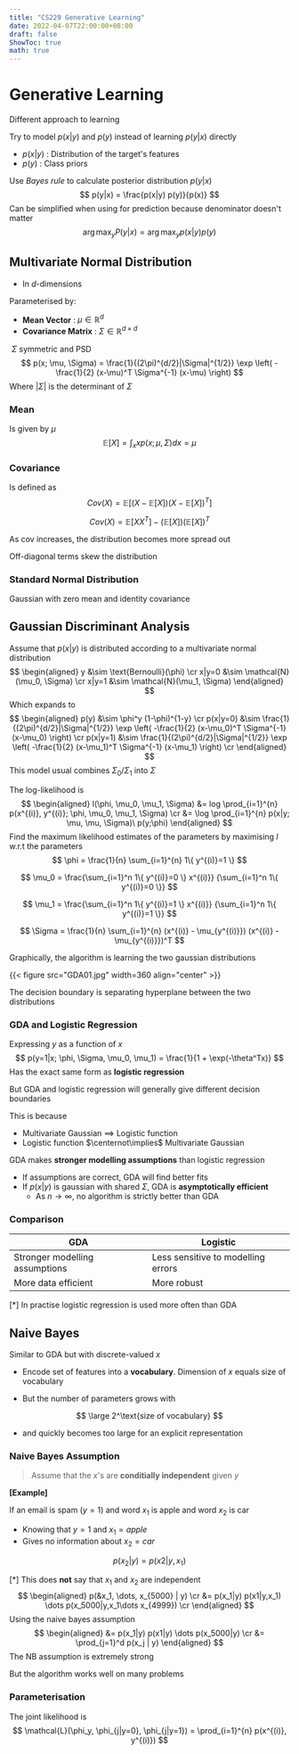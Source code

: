 ```yaml
---
title: "CS229 Generative Learning"
date: 2022-04-07T22:00:00+08:00
draft: false
ShowToc: true
math: true
---
```


# Generative Learning

Different approach to learning

Try to model $p(x|y)$ and $p(y)$ instead of learning $p(y|x)$ directly

- $p(x|y)$ : Distribution of the target's features
- $p(y)$ : Class priors

Use *Bayes rule* to calculate posterior distribution $p(y|x)$
$$
p(y|x) = \frac{p(x|y) p(y)}{p(x)}
$$
Can be simplified when using for prediction because denominator doesn't matter
$$
\arg \max_y P(y|x) = \arg \max_y p(x|y) p(y)
$$

## Multivariate Normal Distribution

- In $d$-dimensions

Parameterised by:

- **Mean Vector** : $\mu \in \mathbb{R}^d$
- **Covariance Matrix** : $\Sigma \in \mathbb{R}^{d\times d}$

​		$\Sigma$ symmetric and PSD
$$
p(x; \mu, \Sigma) =
\frac{1}{(2\pi)^{d/2}|\Sigma|^{1/2}}
\exp \left( -\frac{1}{2} (x-\mu)^T
\Sigma^{-1} (x-\mu)
\right)
$$
Where $|\Sigma|$ is the determinant of $\Sigma$

### Mean

Is given by $\mu$
$$
\mathbb{E}[X] = \int_x{ x p(x; \mu,\Sigma) dx } = \mu
$$

### Covariance

Is defined as
$$
Cov(X) = \mathbb{E}[(X-\mathbb{E}[X])(X-\mathbb{E}[X])^T]
$$

$$
Cov(X) = \mathbb{E}[XX^T] - (\mathbb{E}[X])(\mathbb{E}[X])^T
$$

As cov increases, the distribution becomes more spread out

Off-diagonal terms skew the distribution

### Standard Normal Distribution

Gaussian with zero mean and identity covariance



## Gaussian Discriminant Analysis

Assume that $p(x|y)$ is distributed according to a multivariate normal distribution
$$
\begin{aligned}
y &\sim \text{Bernoulli}(\phi) \cr
x|y=0 &\sim \mathcal{N}(\mu_0, \Sigma) \cr
x|y=1 &\sim \mathcal{N}(\mu_1, \Sigma)
\end{aligned}
$$
Which expands to
$$
\begin{aligned}
p(y) &\sim \phi^y (1-\phi)^{1-y} \cr
p(x|y=0) &\sim
\frac{1}{(2\pi)^{d/2}|\Sigma|^{1/2}}
\exp \left(
	-\frac{1}{2} (x-\mu_0)^T \Sigma^{-1} (x-\mu_0)
\right) \cr
p(x|y=1) &\sim
\frac{1}{(2\pi)^{d/2}|\Sigma|^{1/2}}
\exp \left(
	-\frac{1}{2} (x-\mu_1)^T \Sigma^{-1} (x-\mu_1)
\right) \cr
\end{aligned}
$$
This model usual combines $\Sigma_0$/$\Sigma_1$ into $\Sigma$

The log-likelihood is
$$
\begin{aligned}
l(\phi, \mu_0, \mu_1, \Sigma) &=
log \prod_{i=1}^{n} p(x^{(i)}, y^{(i)};
\phi, \mu_0, \mu_1, \Sigma) \cr
&= \log \prod_{i=1}^{n} p(x|y; \mu, \mu, \Sigma)\ p(y;\phi)
\end{aligned}
$$
Find the maximum likelihood estimates of the parameters by maximising $l$ w.r.t the parameters
$$
\phi = \frac{1}{n} \sum_{i=1}^{n} 1\{ y^{(i)}=1 \}
$$

$$
\mu_0 = \frac{\sum_{i=1}^n 1\{ y^{(i)}=0 \} x^{(i)}}
{\sum_{i=1}^n 1\{ y^{(i)}=0 \}}
$$

$$
\mu_1 = \frac{\sum_{i=1}^n 1\{ y^{(i)}=1 \} x^{(i)}}
{\sum_{i=1}^n 1\{ y^{(i)}=1 \}}
$$

$$
\Sigma = \frac{1}{n} \sum_{i=1}^{n}
(x^{(i)} - \mu_{y^{(i)}})
(x^{(i)} - \mu_{y^{(i)}})^T
$$

Graphically, the algorithm is learning the two gaussian distributions

{{< figure src="GDA01.jpg" width=360  align="center" >}}

The decision boundary is separating hyperplane between the two distributions

### GDA and Logistic Regression

Expressing $y$ as a function of $x$
$$
p(y=1|x; \phi, \Sigma, \mu_0, \mu_1) =
\frac{1}{1 + \exp(-\theta^Tx)}
$$
Has the exact same form as **logistic regression**

But GDA and logistic regression will generally give different decision boundaries

This is because

- Multivariate Gaussian $\implies$ Logistic function
- Logistic function $\centernot\implies$ Multivariate Gaussian

GDA makes **stronger modelling assumptions** than logistic regression

- If assumptions are correct, GDA will find better fits
- If $p(x|y)$ is gaussian with shared $\Sigma$, GDA is **asymptotically efficient**
  - As $n \rightarrow \infty$, no algorithm is strictly better than GDA

### Comparison

| GDA                            | Logistic                           |
| ------------------------------ | ---------------------------------- |
| Stronger modelling assumptions | Less sensitive to modelling errors |
| More data efficient            | More robust                        |

[*] In practise logistic regression is used more often than GDA



## Naive Bayes

Similar to GDA but with discrete-valued $x$

- Encode set of features into a **vocabulary**. Dimension of $x$ equals size of vocabulary

- But the number of parameters grows with

$$
\large 2^\text{size of vocabulary}
$$

- and quickly becomes too large for an explicit representation

### Naive Bayes Assumption

> Assume that the $x$'s are **conditially independent** given $y$

**[Example]**

If an email is spam ($y=1$) and word $x_1$ is apple and word $x_2$ is car

- Knowing that $y=1$ and $x_1 = apple$
- Gives no information about $x_2 = car$

$$
p(x_2 | y) = p(x2 | y, x_1)
$$

[*] This does **not** say that $x_1$ and $x_2$ are independent
$$
\begin{aligned}
p(&x_1, \dots, x_{5000} | y) \cr
&= p(x_1|y) p(x1|y,x_1) \dots p(x_5000|y,x_1\dots x_{4999}) \cr
\end{aligned}
$$
Using the naive bayes assumption
$$
\begin{aligned}
&= p(x_1|y) p(x1|y) \dots p(x_5000|y) \cr
&= \prod_{j=1}^d p(x_j | y)
\end{aligned}
$$
The NB assumption is extremely strong

But the algorithm works well on many problems

### Parameterisation

The joint likelihood is
$$
\mathcal{L}(\phi_y, \phi_{j|y=0}, \phi_{j|y=1}) =
\prod_{i=1}^{n} p(x^{(i)}, y^{(i)})
$$
